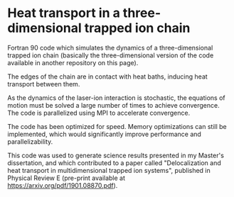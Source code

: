 # Heat transport in a three-dimensional trapped ion chain


Fortran 90 code which simulates the dynamics of a three-dimensional trapped ion chain (basically the three-dimensional version of the code available in another repository on this page).

The edges of the chain are in contact with heat baths, inducing heat transport between them. 

As the dynamics of the laser-ion interaction is stochastic, the equations of motion must be solved a large number of times to achieve convergence. The code is parallelized using MPI to accelerate convergence. 

The code has been optimized for speed. Memory optimizations can still be implemented, which would significantly improve performance and parallelizability. 

This code was used to generate science results presented in my Master's dissertation, and which contributed to a paper called "Delocalization and heat transport in multidimensional trapped ion systems", published in Physical Review E (pre-print available at https://arxiv.org/pdf/1901.08870.pdf). 
